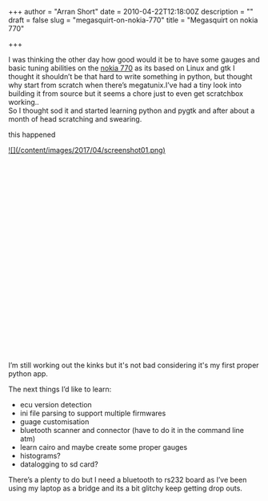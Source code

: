 +++
author = "Arran Short"
date = 2010-04-22T12:18:00Z
description = ""
draft = false
slug = "megasquirt-on-nokia-770"
title = "Megasquirt on nokia 770"

+++


I was thinking the other day how good would it be to have some gauges and basic tuning abilities on the [nokia 770](https://en.wikipedia.org/wiki/Nokia_770_Internet_Tablet) as its based on Linux and gtk I thought it shouldn’t be that hard to write something in python, but thought why start from scratch when there’s megatunix.I’ve had a tiny look into building it from source but it seems a chore just to even get scratchbox working..  
So I thought sod it and started learning python and pygtk and after about a month of head scratching and swearing.

this happened

<div class="post-img">
<a href="/content/images/2017/04/screenshot01.png" target="_blank">
![](/content/images/2017/04/screenshot01.png)
</a>
</div>

<object height="385" width="480"><param name="movie" value="https://www.youtube.com/v/dUmZYu9f5II&hl=en_GB&fs=1&"></param><param name="allowFullScreen" value="true"></param><param name="allowscriptaccess" value="always"></param><embed allowfullscreen="true" allowscriptaccess="always" height="385" src="https://www.youtube.com/v/dUmZYu9f5II&hl=en_GB&fs=1&" type="application/x-shockwave-flash" width="480"></embed></object>

I’m still working out the kinks but it's not bad considering it's my first proper python app.

The next things I’d like to learn:

- ecu version detection
- ini file parsing to support multiple firmwares
- guage customisation
- bluetooth scanner and connector (have to do it in the command line atm)
- learn cairo and maybe create some proper gauges
- histograms?
- datalogging to sd card?

There’s a plenty to do but I need a bluetooth to rs232 board as I’ve been using my laptop as a bridge and its a bit glitchy keep getting drop outs.

